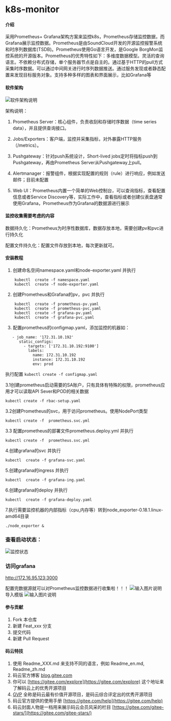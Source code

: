 # k8s-monitor

#### 介绍
采用Prometheus+ Grafana架构方案来监控k8s，Prometheus存储监控数据，而Grafana展示监控数据。Prometheus是由SoundCloud开发的开源监控报警系统和时序列数据库(TSDB)。Prometheus使用Go语言开发，是Google BorgMon监控系统的开源版本。Prometheus的优秀特性如下：多维度数据模型。灵活的查询语言。不依赖分布式存储，单个服务器节点是自主的。通过基于HTTP的pull方式采集时序数据。可以通过中间网关进行时序列数据推送。通过服务发现或者静态配置来发现目标服务对象。支持多种多样的图表和界面展示，比如Grafana等

#### 软件架构
![软件架构说明](https://images.gitee.com/uploads/images/2019/0820/092914_b5549966_435593.png "图片2.png")

架构说明：

1. Prometheus Server：核心组件，负责收刮和存储时序数据（time series data），并且提供查询接口。

2. Jobs/Exporters：客户端，监控并采集指标，对外暴露HTTP服务（/metrics）。

3. Pushgateway：针对push系统设计，Short-lived jobs定时将指标push到Pushgateway，再由Prometheus Server从Pushgateway上pull。

4. Alertmanager：报警组件，根据实现配置的规则（rule）进行响应，例如发送邮件；目前未配置

5. Web UI：Prometheus内置一个简单的Web控制台，可以查询指标，查看配置信息或者Service Discovery等，实际工作中，查看指标或者创建仪表盘通常使用Grafana，Prometheus作为Grafana的数据源进行展示

#### 监控收集需要考虑的内容

数据持久化：Prometheus为时序性数据库，数据存放本地，需要创建pv和pvc进行持久化

配置文件持久化：配置文件存放到本地，每次更新就可。
#### 安装教程

1. 创建命名空间namespace.yaml和node-exporter.yaml 并执行
   
```
    kubectl  create -f namespace.yaml
    kubectl  create -f node-exporter.yaml
```

2. 创建Prometheus和Grafana的pv，pvc 并执行
	
```
    kubectl  create -f prometheus-pv.yaml
    kubectl  create -f prometheus-pvc.yaml
    kubectl  create -f grafana-pv.yaml
    kubectl  create -f grafana-pvc.yaml
```

3. 配置prometheus的configmap.yaml，添加监控的机器如：
```
   - job_name: '172.31.10.192'
      static_configs:
        - targets: ['172.31.10.192:9100']
          labels:
            name: 172.31.10.192
            instance: 172.31.10.192
            env: prod
```
   执行配置 
    `kubectl create -f configmap.yaml`

  3.1创建prometheus启动需要的SA账户，只有具体有特殊的权限，prometheus应用才可以读取API Sever和POD的相关数据

	kubectl create -f rbac-setup.yaml

  3.2创建Prometheus的svc，用于访问prometheus。使用NodePort类型

	kubectl create -f  prometheus.svc.yml

  3.3 配置prometheus的部署文件prometheus.deploy.yml 并执行

	kubectl create -f  prometheus.svc.yml

4.创建grafana的svc 并执行

	kubectl  create -f grafana-svc.yaml

5.创建grafana的ingress 并执行

	kubectl  create -f grafana-ing.yaml

6.创建grafana的deploy 并执行

	kubectl  create -f grafana-deploy.yaml

7.执行需要监控机器的内部指标（cpu,内存等）转到node_exporter-0.18.1.linux-amd64目录

    ./node_exporter &


### 查看启动状态：
![监控状态](https://images.gitee.com/uploads/images/2019/0820/100859_e6ce5bab_435593.png "QQ截图20190820100844.png")

### 访问grafana

http://172.16.95.123:3000

配置完数据源就可以对Prometheus监控数据进行收集啦！！！
![输入图片说明](https://images.gitee.com/uploads/images/2019/0820/101456_0d2f51e7_435593.png "QQ截图1.png")
导入模版
![输入图片说明](https://images.gitee.com/uploads/images/2019/0820/101846_192682da_435593.png "QQ截图2.png")
#### 参与贡献

1. Fork 本仓库
2. 新建 Feat_xxx 分支
3. 提交代码
4. 新建 Pull Request


#### 码云特技

1. 使用 Readme\_XXX.md 来支持不同的语言，例如 Readme\_en.md, Readme\_zh.md
2. 码云官方博客 [blog.gitee.com](https://blog.gitee.com)
3. 你可以 [https://gitee.com/explore](https://gitee.com/explore) 这个地址来了解码云上的优秀开源项目
4. [GVP](https://gitee.com/gvp) 全称是码云最有价值开源项目，是码云综合评定出的优秀开源项目
5. 码云官方提供的使用手册 [https://gitee.com/help](https://gitee.com/help)
6. 码云封面人物是一档用来展示码云会员风采的栏目 [https://gitee.com/gitee-stars/](https://gitee.com/gitee-stars/)